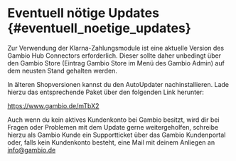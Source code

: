 # Eventuell nötige Updates {#eventuell_noetige_updates}

Zur Verwendung der Klarna-Zahlungsmodule ist eine aktuelle Version des Gambio Hub Connectors erforderlich. Dieser sollte daher unbedingt über den Gambio Store \(Eintrag Gambio Store im Menü des Gambio Admin\) auf dem neusten Stand gehalten werden.

In älteren Shopversionen kannst du den AutoUpdater nachinstallieren. Lade hierzu das entsprechende Paket über den folgenden Link herunter:

https://www.gambio.de/mTbX2

Auch wenn du kein aktives Kundenkonto bei Gambio besitzt, wird dir bei Fragen oder Problemen mit dem Update gerne weitergeholfen, schreibe hierzu als Gambio Kunde ein Supportticket über das Gambio Kundenportal oder, falls kein Kundenkonto besteht, eine Mail mit deinem Anliegen an info@gambio.de



